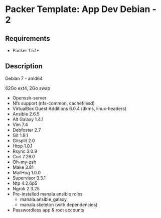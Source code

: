 # Packer Template: App Dev Debian - 2

## Requirements

* Packer 1.5.1+

## Description

Debian 7 - amd64

62Go ext4, 2Go swap

* Openssh-server
* Nfs support (nfs-common, cachefilesd)
* VirtualBox Guest Additions 6.0.4 (dkms, linux-headers)
* Ansible 2.6.5
* Alt Galaxy 1.4.1
* Vim 7.4
* Debfoster 2.7
* Git 1.9.1
* Gitsplit 2.0
* Htop 1.0.1
* Rsync 3.0.9
* Curl 7.26.0
* Oh-my-zsh
* Make 3.81
* MailHog 1.0.0
* Supervisor 3.3.1
* Ntp 4.2.6p5
* Ngrok 2.3.25
* Pre-installed manala ansible roles
  * manala.ansible_galaxy
  * manala.skeleton (with dependencies)
* Passwordless app & root accounts
